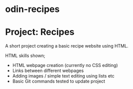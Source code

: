 # odin-recipes
<h1>Project: Recipes</h1>
    <p>A short project creating a basic recipe website using HTML.</p>
    <p>HTML skills shown;</p>
        <ul>
            <li>HTML webpage creation (currently no CSS editing)</li>
            <li>Links between different webpages</li>
            <li>Adding images / simple text editing using lists etc</li>
            <li>Basic Git commands tested to update project</li>
        </ul>